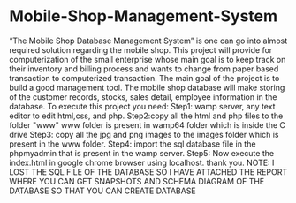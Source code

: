 # Mobile-Shop-Management-System
“The Mobile Shop Database Management System” is one can go into almost 
required solution regarding the mobile shop.
This project will provide for computerization of the small enterprise whose main 
goal is to keep track on their inventory and billing process and wants to change 
from paper based transaction to computerized transaction.
The main goal of the project is to build a good management tool. The mobile shop 
database will make storing of the customer records, stocks, sales detail, employee 
information in the database.
To execute this project you need: 
Step1: wamp server, any text editor to edit html,css, and php.
Step2:copy all the html and php files to the folder "www"
www folder is present in wamp64 folder which is inside the C drive
Step3: copy all the jpg and png images to the images folder which is present in the www folder.
Step4: import the sql database file in the phpmyadmin that is present in the wamp server.
Step5: Now execute the index.html in google chrome browser using localhost.
thank you.
NOTE: I LOST THE SQL FILE OF THE DATABASE SO I HAVE ATTACHED THE REPORT WHERE YOU CAN GET SNAPSHOTS AND SCHEMA DIAGRAM OF THE DATABASE SO THAT YOU CAN CREATE DATABASE
